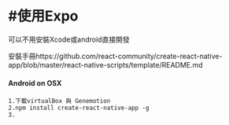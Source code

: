 # \#使用Expo

可以不用安裝Xcode或android直接開發

安裝手冊https://github.com/react-community/create-react-native-app/blob/master/react-native-scripts/template/README.md



#### Android on OSX

```
1.下載virtualBox 與 Genemotion
2.npm install create-react-native-app -g
3.
```



